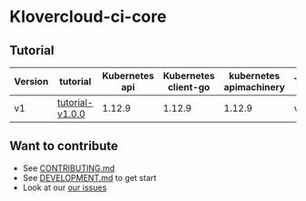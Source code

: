 # Klovercloud-ci-core

## Tutorial

| Version   | tutorial       | Kubernetes api | Kubernetes client-go | kubernetes apimachinery   | Tektoncd 
|--------------------------|------------|----------------|----------------------|---------------------------|----------|
| v1 | [tutorial-v1.0.0](doc/tutorial-v1.0.0.md)   | 1.12.9            | 1.12.9          | 1.12.9                      |  v1aplha1 |



## Want to contribute

- See [CONTRIBUTING.md](doc/CONTRIBUTING.md)
- See [DEVELOPMENT.md](doc/DEVELOPMENT.md) to get start
- Look at our
  [our issues](https://github.com/klovercloud-ci-cd/klovercloud-ci-core/issues)
